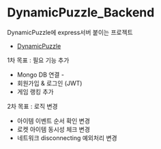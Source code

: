# DynamicPuzzle_Backend
DynamicPuzzle에 express서버 붙이는 프로젝트
- [DynamicPuzzle](https://github.com/JeonJe/DynamicPuzzle)

1차 목표 : 필요 기능 추가
- Mongo DB 연결 - 
- 회원가입 & 로그인 (JWT)
- 게임 랭킹 추가 

2차 목표 : 로직 변경
- 아이템 이벤트 순서 확인 변경
- 로켓 아이템 동시성 체크 변경
- 네트워크 disconnecting 예외처리 변경 
